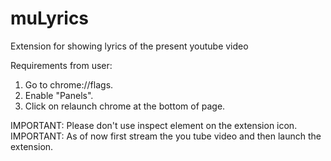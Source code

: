 muLyrics
========

Extension for showing lyrics of the present youtube video

Requirements from user:
1. Go to chrome://flags.
2. Enable "Panels".
3. Click on relaunch chrome at the bottom of page.

IMPORTANT: Please don't use inspect element on the extension icon.
IMPORTANT: As of now first stream the you tube video and then launch the extension.